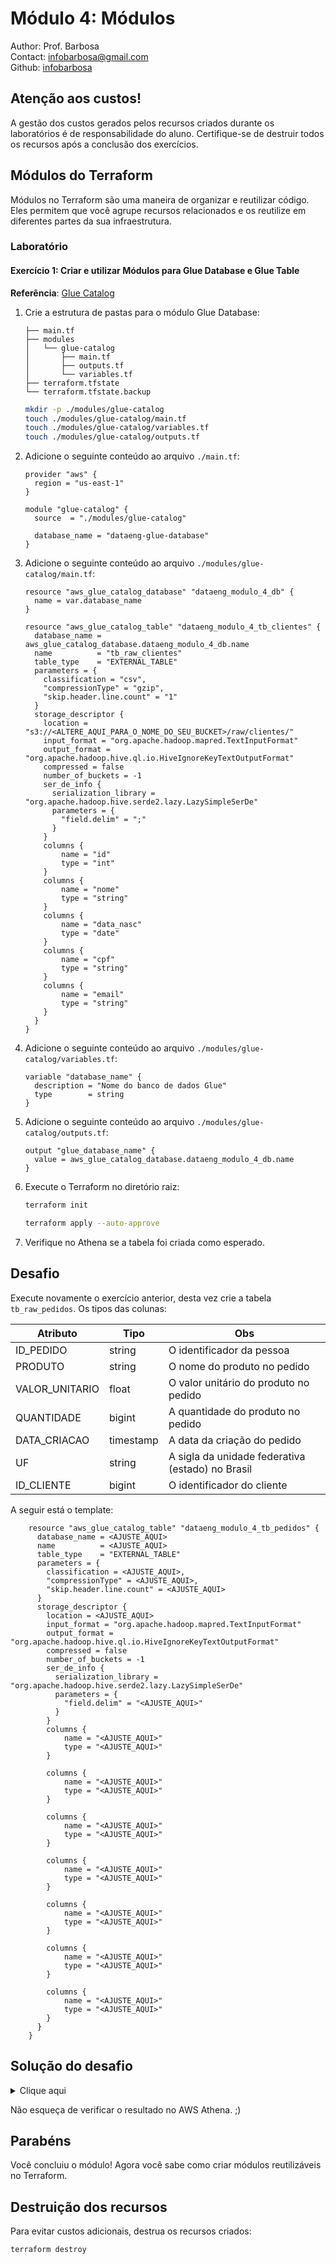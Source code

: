 # Módulo 4: Módulos

Author: Prof. Barbosa  
Contact: infobarbosa@gmail.com  
Github: [infobarbosa](https://github.com/infobarbosa)

## Atenção aos custos!
A gestão dos custos gerados pelos recursos criados durante os laboratórios é de responsabilidade do aluno. Certifique-se de destruir todos os recursos após a conclusão dos exercícios.

## Módulos do Terraform
Módulos no Terraform são uma maneira de organizar e reutilizar código. Eles permitem que você agrupe recursos relacionados e os reutilize em diferentes partes da sua infraestrutura.

### Laboratório

#### Exercício 1: Criar e utilizar Módulos para Glue Database e Glue Table

**Referência**: [Glue Catalog](https://docs.aws.amazon.com/prescriptive-guidance/latest/serverless-etl-aws-glue/aws-glue-data-catalog.html)

1. Crie a estrutura de pastas para o módulo Glue Database:
    ```
    ├── main.tf
    ├── modules
    │   └── glue-catalog
    │       ├── main.tf
    │       ├── outputs.tf
    │       └── variables.tf
    ├── terraform.tfstate
    └── terraform.tfstate.backup
    ```

    ```sh
    mkdir -p ./modules/glue-catalog
    touch ./modules/glue-catalog/main.tf
    touch ./modules/glue-catalog/variables.tf
    touch ./modules/glue-catalog/outputs.tf
    ```

2. Adicione o seguinte conteúdo ao arquivo `./main.tf`:
    ```hcl
    provider "aws" {
      region = "us-east-1"
    }

    module "glue-catalog" {
      source  = "./modules/glue-catalog"

      database_name = "dataeng-glue-database"
    }
    ```
4. Adicione o seguinte conteúdo ao arquivo `./modules/glue-catalog/main.tf`:
    ```hcl
    resource "aws_glue_catalog_database" "dataeng_modulo_4_db" {
      name = var.database_name
    }

    resource "aws_glue_catalog_table" "dataeng_modulo_4_tb_clientes" {
      database_name = aws_glue_catalog_database.dataeng_modulo_4_db.name
      name          = "tb_raw_clientes"
      table_type    = "EXTERNAL_TABLE"
      parameters = {
        classification = "csv",
        "compressionType" = "gzip",
        "skip.header.line.count" = "1"
      }
      storage_descriptor {
        location = "s3://<ALTERE_AQUI_PARA_O_NOME_DO_SEU_BUCKET>/raw/clientes/"
        input_format = "org.apache.hadoop.mapred.TextInputFormat"
        output_format = "org.apache.hadoop.hive.ql.io.HiveIgnoreKeyTextOutputFormat"
        compressed = false
        number_of_buckets = -1
        ser_de_info {
          serialization_library = "org.apache.hadoop.hive.serde2.lazy.LazySimpleSerDe"
          parameters = {
            "field.delim" = ";"
          }
        }
        columns {
            name = "id"
            type = "int"
        }
        columns {
            name = "nome"
            type = "string"
        }
        columns {
            name = "data_nasc"
            type = "date"
        }
        columns {
            name = "cpf"
            type = "string"
        }
        columns {
            name = "email"
            type = "string"
        }  
      }
    }

    ```

5. Adicione o seguinte conteúdo ao arquivo `./modules/glue-catalog/variables.tf`:
    ```hcl
    variable "database_name" {
      description = "Nome do banco de dados Glue"
      type        = string
    }
    ```

6. Adicione o seguinte conteúdo ao arquivo `./modules/glue-catalog/outputs.tf`:
    ```hcl
    output "glue_database_name" {
      value = aws_glue_catalog_database.dataeng_modulo_4_db.name
    }
    ```

7. Execute o Terraform no diretório raiz:
    ```sh
    terraform init
    ```

    ```sh
    terraform apply --auto-approve
    ```

8. Verifique no Athena se a tabela foi criada como esperado.

## Desafio
Execute novamente o exercício anterior, desta vez crie a tabela `tb_raw_pedidos`.
Os tipos das colunas:

| Atributo        | Tipo      | Obs                                               | 
| ---             | ---       | ---                                               |
| ID_PEDIDO       | string    | O identificador da pessoa                         | 
| PRODUTO         | string    | O nome do produto no pedido                       | 
| VALOR_UNITARIO  | float     | O valor unitário do produto no pedido             | 
| QUANTIDADE      | bigint    | A quantidade do produto no pedido                 | 
| DATA_CRIACAO    | timestamp | A data da criação do pedido                       | 
| UF              | string    | A sigla da unidade federativa (estado) no Brasil  | 
| ID_CLIENTE      | bigint    | O identificador do cliente                        | 

A seguir está o template:
```hcl
    resource "aws_glue_catalog_table" "dataeng_modulo_4_tb_pedidos" {
      database_name = <AJUSTE_AQUI>
      name          = <AJUSTE_AQUI>
      table_type    = "EXTERNAL_TABLE"
      parameters = {
        classification = <AJUSTE_AQUI>,
        "compressionType" = <AJUSTE_AQUI>,
        "skip.header.line.count" = <AJUSTE_AQUI>
      }
      storage_descriptor {
        location = <AJUSTE_AQUI>
        input_format = "org.apache.hadoop.mapred.TextInputFormat"
        output_format = "org.apache.hadoop.hive.ql.io.HiveIgnoreKeyTextOutputFormat"
        compressed = false
        number_of_buckets = -1
        ser_de_info {
          serialization_library = "org.apache.hadoop.hive.serde2.lazy.LazySimpleSerDe"
          parameters = {
            "field.delim" = "<AJUSTE_AQUI>"
          }
        }
        columns {
            name = "<AJUSTE_AQUI>"
            type = "<AJUSTE_AQUI>"
        }

        columns {
            name = "<AJUSTE_AQUI>"
            type = "<AJUSTE_AQUI>"
        }

        columns {
            name = "<AJUSTE_AQUI>"
            type = "<AJUSTE_AQUI>"
        }

        columns {
            name = "<AJUSTE_AQUI>"
            type = "<AJUSTE_AQUI>"
        }

        columns {
            name = "<AJUSTE_AQUI>"
            type = "<AJUSTE_AQUI>"
        }      

        columns {
            name = "<AJUSTE_AQUI>"
            type = "<AJUSTE_AQUI>"
        }

        columns {
            name = "<AJUSTE_AQUI>"
            type = "<AJUSTE_AQUI>"
        }  
      } 
    }

```
## Solução do desafio
<details>
  <summary>Clique aqui</summary>
  
  ```hcl
        resource "aws_glue_catalog_table" "dataeng_modulo_4_tb_pedidos" {
          database_name = aws_glue_catalog_database.dataeng_modulo_4_db.name
          name          = "tb_raw_pedidos"
          table_type    = "EXTERNAL_TABLE"
          parameters = {
            classification = "csv",
            "compressionType" = "gzip",
            "skip.header.line.count" = "1"
          }
          storage_descriptor {
            location = "s3://<ALTERE_AQUI_PARA_O_NOME_DO_SEU_BUCKET>/raw/pedidos/"
            input_format = "org.apache.hadoop.mapred.TextInputFormat"
            output_format = "org.apache.hadoop.hive.ql.io.HiveIgnoreKeyTextOutputFormat"
            compressed = false
            number_of_buckets = -1
            ser_de_info {
              serialization_library = "org.apache.hadoop.hive.serde2.lazy.LazySimpleSerDe"
              parameters = {
                "field.delim" = ";"
              }
            }
            columns {
                name = "id_pedido"
                type = "string"
            }

            columns {
                name = "produto"
                type = "string"
            }

            columns {
                name = "valor_unitario"
                type = "float"
            }

            columns {
                name = "quantidade"
                type = "bigint"
            }

            columns {
                name = "data_criacao"
                type = "timestamp"
            }      

            columns {
                name = "uf"
                type = "string"
            }

            columns {
                name = "id_cliente"
                type = "bigint"
            }  
          } 
        }
  ```
</details>

Não esqueça de verificar o resultado no AWS Athena. ;)

## Parabéns
Você concluiu o módulo! Agora você sabe como criar módulos reutilizáveis no Terraform.

## Destruição dos recursos
Para evitar custos adicionais, destrua os recursos criados:
```sh
terraform destroy
```
